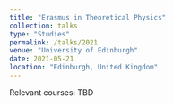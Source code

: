 ```yaml
---
title: "Erasmus in Theoretical Physics"
collection: talks
type: "Studies"
permalink: /talks/2021
venue: "University of Edinburgh"
date: 2021-05-21
location: "Edinburgh, United Kingdom"
---
```


Relevant courses: TBD
